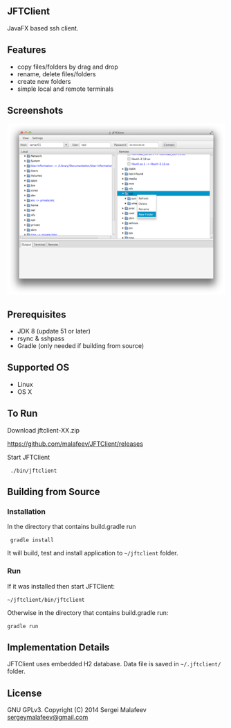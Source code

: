 ## JFTClient

JavaFX based ssh client. 

## Features

- copy files/folders by drag and drop
- rename, delete files/folders
- create new folders   
- simple local and remote terminals

## Screenshots

![Alt text](/screenshots/screenshot.png?raw=true)


## Prerequisites

- JDK 8 (update 51 or later)
- rsync & sshpass
- Gradle (only needed if building from source)

## Supported OS

- Linux
- OS X

## To Run

Download jftclient-XX.zip

https://github.com/malafeev/JFTClient/releases

Start JFTClient

     ./bin/jftclient

## Building from Source

### Installation

In the directory that contains build.gradle run

     gradle install
     
It will build, test and install application to `~/jftclient` folder.
 
### Run

If it was installed then start JFTClient: 

    ~/jftclient/bin/jftclient

Otherwise in the directory that contains build.gradle run:
 
    gradle run 

## Implementation Details

JFTClient uses embedded H2 database. Data file is saved in `~/.jftclient/` folder.

## License 
GNU GPLv3.
Copyright (C) 2014 Sergei Malafeev <sergeymalafeev@gmail.com>
